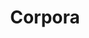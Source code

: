 ---
types: "word"

title: "Corpora"

categories: ['']

tags: ['Corpora']

arabic: 'مدونات لغوية'

arexps: []

enwords: ['Corpora']

enexps: []

arlexicons: 'د'

enlexicons: 'C'

authors: ['Ruqayya Roshdy']

translators: ['']

citations: 'تطبيقات الذكاء الاصطناعي في خدمة اللغة العربية'

sources: 'مركز الملك عبدالله بن عبدالعزيز الدولي لخدمة اللغة العربية'

word: "true"

slug: ""
---